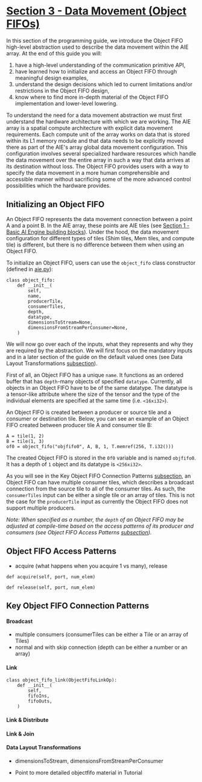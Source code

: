 <!---//===- README.md ---------------------------------------*- Markdown -*-===//
//
// This file is licensed under the Apache License v2.0 with LLVM Exceptions.
// See https://llvm.org/LICENSE.txt for license information.
// SPDX-License-Identifier: Apache-2.0 WITH LLVM-exception
//
// Copyright (C) 2024, Advanced Micro Devices, Inc.
// 
//===----------------------------------------------------------------------===//-->

# <ins>Section 3 - Data Movement (Object FIFOs)</ins>

In this section of the programming guide, we introduce the Object FIFO high-level abstraction used to describe the data movement within the AIE array. At the end of this guide you will:
1. have a high-level understanding of the communication primitive API,
2. have learned how to initialize and access an Object FIFO through meaningful design examples,
3. understand the design decisions which led to current limitations and/or restrictions in the Object FIFO design,
4. know where to find more in-depth material of the Object FIFO implementation and lower-level lowering.

To understand the need for a data movement abstraction we must first understand the hardware architecture with which we are working. The AIE array is a spatial compute architecture with explicit data movement requirements. Each compute unit of the array works on data that is stored within its L1 memory module and that data needs to be explicitly moved there as part of the AIE's array global data movement configuration. This configuration involves several specialized hardware resources which handle the data movement over the entire array in such a way that data arrives at its destination without loss. The Object FIFO provides users with a way to specify the data movement in a more human comprehensible and accessible manner without sacrificing some of the more advanced control possibilities which the hardware provides.

## Initializing an Object FIFO

An Object FIFO represents the data movement connection between a point A and a point B. In the AIE array, these points are AIE tiles (see [Section 1 - Basic AI Engine building blocks](../section-1/)). Under the hood, the data movement configuration for different types of tiles (Shim tiles, Mem tiles, and compute tile) is different, but there is no difference between them when using an Object FIFO. 

To initialize an Object FIFO, users can use the `object_fifo` class constructor (defined in [aie.py](../../python/dialects/aie.py)):
```
class object_fifo:
    def __init__(
        self,
        name,
        producerTile,
        consumerTiles,
        depth,
        datatype,
        dimensionsToStream=None,
        dimensionsFromStreamPerConsumer=None,
    )
```
We will now go over each of the inputs, what they represents and why they are required by the abstraction. We will first focus on the mandatory inputs and in a later section of the guide on the default valued ones (see Data Layout Transformations [subsection](#data-layout-transformations)).

First of all, an Object FIFO has a unique `name`. It functions as an ordered buffer that has `depth`-many objects of specified `datatype`. Currently, all objects in an Object FIFO have to be of the same datatype. The datatype is a tensor-like attribute where the size of the tensor and the type of the individual elements are specified at the same time (i.e. `<16xi32>`).

An Object FIFO is created between a producer or source tile and a consumer or destination tile. Below, you can see an example of an Object FIFO created between producer tile A and consumer tile B:
```
A = tile(1, 2)
B = tile(1, 3)
of0 = object_fifo("objfifo0", A, B, 1, T.memref(256, T.i32()))
```
The created Object FIFO is stored in the `0f0` variable and is named `objfifo0`. It has a depth of `1` object and its datatype is `<256xi32>`.

As you will see in the Key Object FIFO Connection Patterns [subsection](#key-object-fifo-connection-patterns), an Object FIFO can have multiple consumer tiles, which describes a broadcast connection from the source tile to all of the consumer tiles. As such, the `consumerTiles` input can be either a single tile or an array of tiles. This is not the case for the `producerTile` input as currently the Object FIFO does not support multiple producers.

*Note: When specified as a number, the `depth` of an Object FIFO may be adjusted at compile-time based on the access patterns of its producer and consumers (see Object FIFO Access Patterns [subsection](#object-fifo-access-patterns)).*

## Object FIFO Access Patterns

* acquire (what happens when you acquire 1 vs many), release
```
def acquire(self, port, num_elem)
```
```
def release(self, port, num_elem)
```

## Key Object FIFO Connection Patterns

#### Broadcast

* multiple consumers (consumerTiles can be either a Tile or an array of Tiles)
* normal and with skip connection (depth can be either a number or an array)

#### Link

```
class object_fifo_link(ObjectFifoLinkOp):
    def __init__(
        self,
        fifoIns,
        fifoOuts,
    )
```

#### Link & Distribute

#### Link & Join

#### Data Layout Transformations

* dimensionsToStream, dimensionsFromStreamPerConsumer

* Point to more detailed objectfifo material in Tutorial

